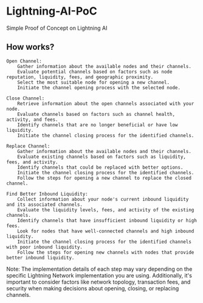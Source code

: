 # Lightning-AI-PoC

Simple Proof of Concept on Lightning AI

## How works?

    Open Channel:
        Gather information about the available nodes and their channels.
        Evaluate potential channels based on factors such as node reputation, liquidity, fees, and geographic proximity.
        Select the most suitable node for opening a new channel.
        Initiate the channel opening process with the selected node.

    Close Channel:
        Retrieve information about the open channels associated with your node.
        Evaluate channels based on factors such as channel health, activity, and fees.
        Identify channels that are no longer beneficial or have low liquidity.
        Initiate the channel closing process for the identified channels.

    Replace Channel:
        Gather information about the available nodes and their channels.
        Evaluate existing channels based on factors such as liquidity, fees, and activity.
        Identify channels that could be replaced with better options.
        Initiate the channel closing process for the identified channels.
        Follow the steps for opening a new channel to replace the closed channel.

    Find Better Inbound Liquidity:
        Collect information about your node's current inbound liquidity and its associated channels.
        Evaluate the liquidity levels, fees, and activity of the existing channels.
        Identify channels that have insufficient inbound liquidity or high fees.
        Look for nodes that have well-connected channels and high inbound liquidity.
        Initiate the channel closing process for the identified channels with poor inbound liquidity.
        Follow the steps for opening new channels with nodes that provide better inbound liquidity.

Note: The implementation details of each step may vary depending on the specific Lightning Network implementation you are using. Additionally, it's important to consider factors like network topology, transaction fees, and security when making decisions about opening, closing, or replacing channels.
